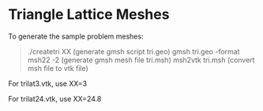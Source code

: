 # Triangle Lattice Meshes

To generate the sample problem meshes:

   > ./createtri XX                  (generate gmsh script tri.geo)
   > gmsh tri.geo -format msh22 -2   (generate gmsh mesh file tri.msh)
   > msh2vtk tri.msh                 (convert msh file to vtk file)


For trilat3.vtk, use XX=3

For trilat24.vtk, use XX=24.8


